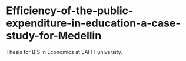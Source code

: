 # Efficiency-of-the-public-expenditure-in-education-a-case-study-for-Medellin
Thesis for B.S in Economics at EAFIT university.
